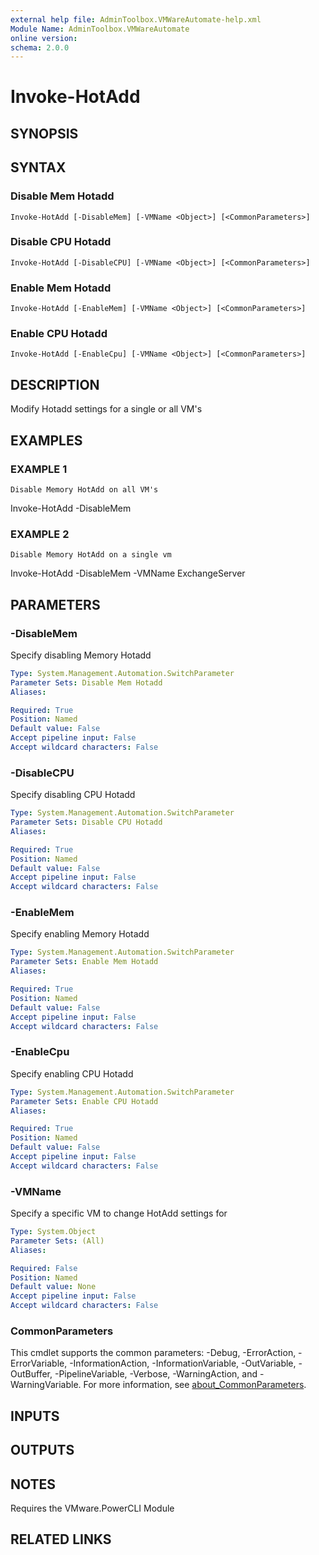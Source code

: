```yaml
---
external help file: AdminToolbox.VMWareAutomate-help.xml
Module Name: AdminToolbox.VMWareAutomate
online version:
schema: 2.0.0
---
```


# Invoke-HotAdd

## SYNOPSIS

## SYNTAX

### Disable Mem Hotadd
```
Invoke-HotAdd [-DisableMem] [-VMName <Object>] [<CommonParameters>]
```

### Disable CPU Hotadd
```
Invoke-HotAdd [-DisableCPU] [-VMName <Object>] [<CommonParameters>]
```

### Enable Mem Hotadd
```
Invoke-HotAdd [-EnableMem] [-VMName <Object>] [<CommonParameters>]
```

### Enable CPU Hotadd
```
Invoke-HotAdd [-EnableCpu] [-VMName <Object>] [<CommonParameters>]
```

## DESCRIPTION
Modify Hotadd settings for a single or all VM's

## EXAMPLES

### EXAMPLE 1
```
Disable Memory HotAdd on all VM's
```

Invoke-HotAdd -DisableMem

### EXAMPLE 2
```
Disable Memory HotAdd on a single vm
```

Invoke-HotAdd -DisableMem -VMName ExchangeServer

## PARAMETERS

### -DisableMem
Specify disabling Memory Hotadd

```yaml
Type: System.Management.Automation.SwitchParameter
Parameter Sets: Disable Mem Hotadd
Aliases:

Required: True
Position: Named
Default value: False
Accept pipeline input: False
Accept wildcard characters: False
```

### -DisableCPU
Specify disabling CPU Hotadd

```yaml
Type: System.Management.Automation.SwitchParameter
Parameter Sets: Disable CPU Hotadd
Aliases:

Required: True
Position: Named
Default value: False
Accept pipeline input: False
Accept wildcard characters: False
```

### -EnableMem
Specify enabling Memory Hotadd

```yaml
Type: System.Management.Automation.SwitchParameter
Parameter Sets: Enable Mem Hotadd
Aliases:

Required: True
Position: Named
Default value: False
Accept pipeline input: False
Accept wildcard characters: False
```

### -EnableCpu
Specify enabling CPU Hotadd

```yaml
Type: System.Management.Automation.SwitchParameter
Parameter Sets: Enable CPU Hotadd
Aliases:

Required: True
Position: Named
Default value: False
Accept pipeline input: False
Accept wildcard characters: False
```

### -VMName
Specify a specific VM to change HotAdd settings for

```yaml
Type: System.Object
Parameter Sets: (All)
Aliases:

Required: False
Position: Named
Default value: None
Accept pipeline input: False
Accept wildcard characters: False
```

### CommonParameters
This cmdlet supports the common parameters: -Debug, -ErrorAction, -ErrorVariable, -InformationAction, -InformationVariable, -OutVariable, -OutBuffer, -PipelineVariable, -Verbose, -WarningAction, and -WarningVariable. For more information, see [about_CommonParameters](http://go.microsoft.com/fwlink/?LinkID=113216).

## INPUTS

## OUTPUTS

## NOTES
Requires the VMware.PowerCLI Module

## RELATED LINKS
